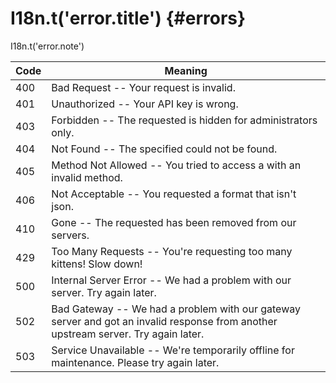 # I18n.t('error.title') {#errors}

I18n.t('error.note')

Code | Meaning
---------- | -------
400 | Bad Request -- Your request is invalid.
401 | Unauthorized -- Your API key is wrong.
403 | Forbidden -- The requested is hidden for administrators only.
404 | Not Found -- The specified could not be found.
405 | Method Not Allowed -- You tried to access a with an invalid method.
406 | Not Acceptable -- You requested a format that isn't json.
410 | Gone -- The requested has been removed from our servers.
429 | Too Many Requests -- You're requesting too many kittens! Slow down!
500 | Internal Server Error -- We had a problem with our server. Try again later.
502 | Bad Gateway -- We had a problem with our gateway server and got an invalid response from another upstream server. Try again later.
503 | Service Unavailable -- We're temporarily offline for maintenance. Please try again later.
